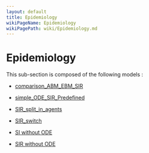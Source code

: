 ```yaml
---
layout: default
title: Epidemiology
wikiPageName: Epidemiology
wikiPagePath: wiki/Epidemiology.md
---
```


# Epidemiology

This sub-section is composed of the following models :

* [comparison_ABM_EBM_SIR](references#EpidemiologySIR(ABMvsEBM))

* [simple_ODE_SIR_Predefined](references#EpidemiologySIR(Built-In))

* [SIR_split_in_agents](references#EpidemiologySIR(SplitinAgents))

* [SIR_switch](references#EpidemiologySIR(Switch))

* [SI without ODE](references#EpidemiologySusceptibleInfected(SI))

* [SIR without ODE](references#EpidemiologySusceptibleInfectedRecovered(SIR))

